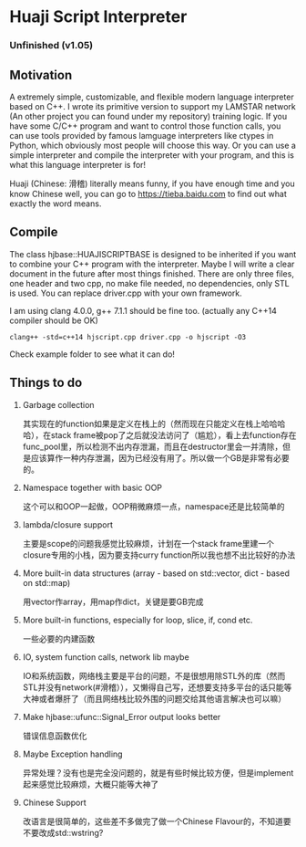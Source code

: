 # Huaji Script Interpreter

### Unfinished (v1.05)

## Motivation

A extremely simple, customizable, and flexible modern language interpreter based on C++. I wrote its primitive version to support my LAMSTAR network (An other project you can found under my repository) training logic. If you have some C/C++ program and want to control those function calls, you can use tools provided by famous lamguage interpreters like ctypes in Python, which obviously most people will choose this way. Or you can use a simple interpreter and compile the interpreter with your program, and this is what this language interpreter is for!

Huaji (Chinese: 滑稽) literally means funny, if you have enough time and you know Chinese well, you can go to https://tieba.baidu.com to find out what exactly the word means.

## Compile

The class hjbase::HUAJISCRIPTBASE is designed to be inherited if you want to combine your C++ program with the interpreter. Maybe I will write a clear document in the future after most things finished. There are only three files, one header and two cpp, no make file needed, no dependencies, only STL is used. You can replace driver.cpp with your own framework.

I am using clang 4.0.0, g++ 7.1.1 should be fine too. (actually any C++14 compiler should be OK)

    clang++ -std=c++14 hjscript.cpp driver.cpp -o hjscript -O3

Check example folder to see what it can do!

## Things to do

1. Garbage collection 

    其实现在的function如果是定义在栈上的（然而现在只能定义在栈上哈哈哈哈），在stack frame被pop了之后就没法访问了（尴尬），看上去function存在func_pool里，所以检测不出内存泄漏，而且在destructor里会一并清除，但是应该算作一种内存泄漏，因为已经没有用了。所以做一个GB是非常有必要的。

2. Namespace together with basic OOP

    这个可以和OOP一起做，OOP稍微麻烦一点，namespace还是比较简单的

3. lambda/closure support
    
    主要是scope的问题我感觉比较麻烦，计划在一个stack frame里建一个closure专用的小栈，因为要支持curry function所以我也想不出比较好的办法

4. More built-in data structures (array - based on std::vector, dict - based on std::map)

    用vector作array，用map作dict，关键是要GB完成

5. More built-in functions, especially for loop, slice, if, cond etc.

    一些必要的内建函数

6. IO, system function calls, network lib maybe

    IO和系统函数，网络栈主要是平台的问题，不是很想用除STL外的库（然而STL并没有network(#滑稽）），又懒得自己写，还想要支持多平台的话只能等大神或者爆肝了（而且网络栈比较外围的问题交给其他语言解决也可以嘛）

7. Make hjbase::ufunc::Signal_Error output looks better

    错误信息函数优化

8. Maybe Exception handling

    异常处理？没有也是完全没问题的，就是有些时候比较方便，但是implement起来感觉比较麻烦，大概只能等大神了

9. Chinese Support

    改语言是很简单的，这些差不多做完了做一个Chinese Flavour的，不知道要不要改成std::wstring?